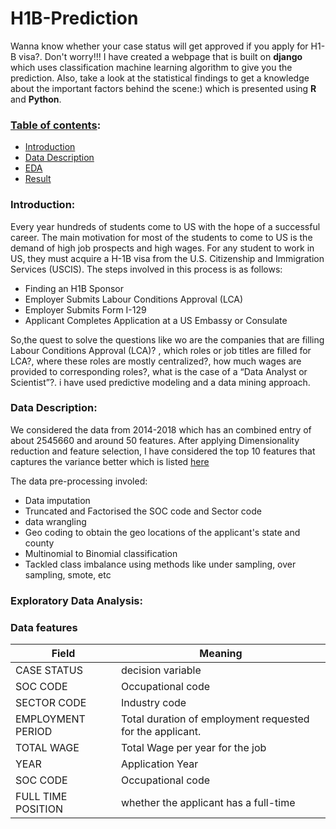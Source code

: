 # H1B-Prediction
Wanna know whether your case status will get approved if you apply for H1-B visa?. Don't worry!!! I have created a webpage that is built on **django** which uses classification machine learning algorithm to give you the prediction. Also, take a look at the statistical findings to get a knowledge about the important factors behind the scene:) which is presented using **R** and **Python**.

### <ins>Table of contents</ins>:
  - [ Introduction ](#intro)
  - [ Data Description ](#desc)
  - [ EDA ](#eda)
  - [ Result ](#res)
  
  
<a name='intro'></a>
### Introduction:
Every year hundreds of students come to US with the hope of a successful career. The main motivation for most of the students to come to US is the demand of high job prospects and high wages. For any student to work in US, they must acquire a H-1B visa from the U.S. Citizenship and Immigration Services (USCIS). The steps involved in this process is as follows: 
  - Finding an H1B Sponsor
  - Employer Submits Labour Conditions Approval (LCA)
  - Employer Submits Form I-129
  - Applicant Completes Application at a US Embassy or Consulate

So,the quest to solve the questions like wo are the companies that are filling Labour Conditions Approval (LCA)? , which roles or job titles are filled for LCA?, where these roles are mostly centralized?, how much wages are provided to corresponding roles?, what is the case of a “Data Analyst or Scientist”?. i have used predictive modeling and a data mining approach.

<a name='desc'></a>
### Data Description:
We considered the data from 2014-2018 which has an combined entry of about 2545660 and around 50 features. After applying Dimensionality reduction and feature selection, I have considered the top 10 features that captures the variance better which is listed [ here ](#table) 

The data pre-processing involed:
  - Data imputation
  - Truncated and Factorised the SOC code and Sector code
  - data wrangling
  - Geo coding to obtain the geo locations of the applicant's state and county
  - Multinomial to Binomial classification
  - Tackled class imbalance using methods like under sampling, over sampling, smote, etc
 
<a name='eda'></a>
### Exploratory Data Analysis: 

 
<a name="table"></a>
### Data features
| Field | Meaning |
| ----------- | ----------- |
| CASE STATUS | decision variable| 
| SOC CODE | Occupational code  | 
| SECTOR CODE | Industry code | 
| EMPLOYMENT PERIOD | Total duration of employment requested for the applicant. | 
| TOTAL WAGE | Total Wage per year for the job | 
| YEAR | Application Year | 
| SOC CODE | Occupational code  | 
| FULL TIME POSITION | whether the applicant has a full-time |
